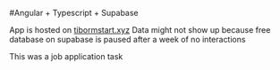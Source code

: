 #Angular + Typescript + Supabase

App is hosted on [tibormstart.xyz](https://tibormstart.xyz)
Data might not show up because free database on supabase is paused after a week of no interactions

This was a job application task

